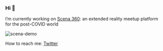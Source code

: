 ### Hi 👋

I’m currently working on [Scena 360](https://scena360.com): an extended reality meetup platform for the post-COVID world

![scena-demo](https://media.giphy.com/media/WPuQhaN7EUl4KDpuH5/giphy.gif)

How to reach me: [Twitter](https://twitter.com/djoksimo)


